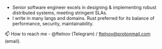 - Senior software engineer excels in designing & implementing robust distributed systems, meeting stringent SLAs.
- I write in many langs and domains. Rust preferred for its balance of performance, security, maintainability.

📫 How to reach me - @ftelnov (Telegram) / ftelnov@protonmail.com (email).

<!---
ftelnov/ftelnov is a ✨ special ✨ repository because its `README.md` (this file) appears on your GitHub profile.
You can click the Preview link to take a look at your changes.
--->
